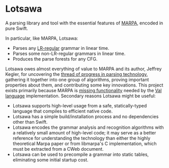 # Lotsawa

A parsing library and tool with the essential features of
[MARPA](https://jeffreykegler.github.io/Marpa-web-site/), encoded in pure Swift.

In particular, like MARPA, Lotsawa:

- Parses any [LR-regular](https://www.sciencedirect.com/science/article/pii/S0022000073800509) grammar in linear time.
- Parses some non-LR-regular grammars in linear time.
- Produces the parse forests for any CFG.

Lotsawa owes almost everything of value to MARPA and its author, Jeffrey Kegler, for uncovering the
[thread of progress in parsing technology](https://jeffreykegler.github.io/personal/timeline_v3),
gathering it together into one group of algorithms, proving important properties about them, and
contributing some key innovations.  This project exists primarily because MARPA is [missing
functionality](https://github.com/jeffreykegler/libmarpa/issues/117) needed by the [Val
language](https://github.com/val-lang/val) implementation.  Secondary reasons Lotsawa might be
useful:

- Lotsawa supports high-level usage from a safe, statically-typed language that compiles to efficient
  native code.
- Lotsawa has a simple build/installation process and no dependencies other than Swift.
- Lotsawa encodes the grammar analysis and recognition algorithms with a relatively small amount of
  high-level code; it may serve as a better reference for understanding the technology than either
  the highly theoretical Marpa paper or from libmarpa's C implementation, which must be extracted
  from a CWeb document.
- Lotsawa can be used to precompile a grammar into static tables, eliminating some initial startup
  cost.
